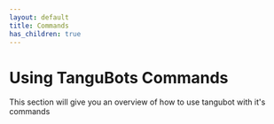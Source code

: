 ```yaml
---
layout: default
title: Commands
has_children: true
---
```


# Using TanguBots Commands

This section will give you an overview of how to use tangubot with it's commands
